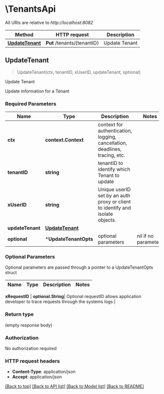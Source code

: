 # \TenantsApi

All URIs are relative to *http://localhost:8082*

Method | HTTP request | Description
------------- | ------------- | -------------
[**UpdateTenant**](TenantsApi.md#UpdateTenant) | **Put** /tenants/{tenantID} | Update Tenant



## UpdateTenant

> UpdateTenant(ctx, tenantID, xUserID, updateTenant, optional)

Update Tenant

Update information for a Tenant

### Required Parameters


Name | Type | Description  | Notes
------------- | ------------- | ------------- | -------------
**ctx** | **context.Context** | context for authentication, logging, cancellation, deadlines, tracing, etc.
**tenantID** | **string**| tenantID to identify which Tenant to update | 
**xUserID** | **string**| Unique userID set by an auth proxy or client to identify and isolate objects. | 
**updateTenant** | [**UpdateTenant**](UpdateTenant.md)|  | 
 **optional** | ***UpdateTenantOpts** | optional parameters | nil if no parameters

### Optional Parameters

Optional parameters are passed through a pointer to a UpdateTenantOpts struct


Name | Type | Description  | Notes
------------- | ------------- | ------------- | -------------



 **xRequestID** | **optional.String**| Optional requestID allows application developer to trace requests through the systems logs | 

### Return type

 (empty response body)

### Authorization

No authorization required

### HTTP request headers

- **Content-Type**: application/json
- **Accept**: application/json

[[Back to top]](#) [[Back to API list]](../README.md#documentation-for-api-endpoints)
[[Back to Model list]](../README.md#documentation-for-models)
[[Back to README]](../README.md)

